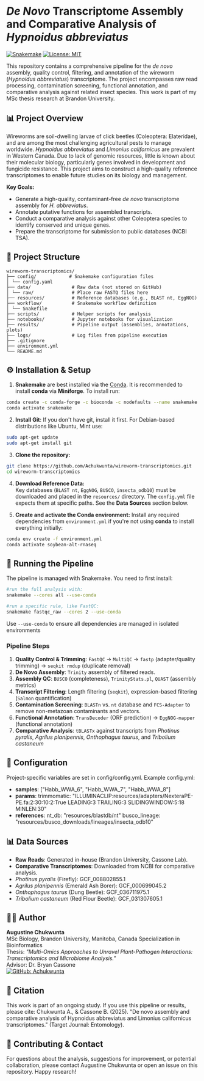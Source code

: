 # *De Novo* Transcriptome Assembly and Comparative Analysis of *Hypnoidus abbreviatus*

[![Snakemake](https://img.shields.io/badge/snakemake-≥7.32.4-brightgreen.svg)](https://snakemake.github.io)
[![License: MIT](https://img.shields.io/badge/License-MIT-yellow.svg)](https://opensource.org/licenses/MIT)

This repository contains a comprehensive pipeline for the *de novo* assembly, quality control, filtering, and annotation of the wireworm (*Hypnoidus abbreviatus*) transcriptome. The project encompasses raw read processing, contamination screening, functional annotation, and comparative analysis against related insect species. This work is part of my MSc thesis research at Brandon University.

## 📊 Project Overview

Wireworms are soil-dwelling larvae of click beetles (Coleoptera: Elateridae), and are among the most challenging agricultural pests to manage worldwide. *Hypnoidus abbreviatus* and *Limonius californicus* are prevalent in Western Canada. Due to lack of genomic resources, little is known about their molecular biology, particularly genes involved in development and fungicide resistance. This project aims to construct a high-quality reference transcriptomes to enable future studies on its biology and management.

**Key Goals:**
- Generate a high-quality, contaminant-free *de novo* transcriptome assembly for *H. abbreviatus*.
- Annotate putative functions for assembled transcripts.
- Conduct a comparative analysis against other Coleoptera species to identify conserved and unique genes.
- Prepare the transcriptome for submission to public databases (NCBI TSA).

## 📁 Project Structure

```
wireworm-transcriptomics/
├── config/            # Snakemake configuration files
│ └── config.yaml
├── data/               # Raw data (not stored on GitHub)
│ └── raw/              # Place raw FASTQ files here
├── resources/          # Reference databases (e.g., BLAST nt, EggNOG)
├── workflow/           # Snakemake workflow definition
│ └── Snakefile
├── scripts/            # Helper scripts for analysis
├── notebooks/          # Jupyter notebooks for visualization
├── results/            # Pipeline output (assemblies, annotations, plots)
├── logs/               # Log files from pipeline execution
├── .gitignore
├── environment.yml
└── README.md
```

## ⚙️ Installation & Setup
1. **Snakemake** are best installed via the [Conda](https://docs.conda.io/en/latest/). It is recommended to install **conda** via **Miniforge**. To install run:
 ```bash
 conda create -c conda-forge -c bioconda -c nodefaults --name snakemake snakemake
 conda activate snakemake
 ```

2. **Install Git**: If you don't have git, install it first. For Debian-based distributions like Ubuntu, Mint use:
 ```bash
sudo apt-get update
sudo apt-get install git
```

3.  **Clone the repository:**
 ```bash
 git clone https://github.com/Achukwunta/wireworm-transcriptomics.git
 cd wireworm-transcriptomics
 ```

4. **Download Reference Data:**  
Key databases (`BLAST nt`, `EggNOG`, `BUSCO`, `insecta_odb10`) must be downloaded and placed in the `resources/` directory. The `config.yml` file expects them at specific paths. See the **Data Sources** section below.

5.  **Create and activate the Conda environment:**
Install any required dependencies from `environment.yml` if you're not using **conda** to install everything initially:
 ```bash
 conda env create -f environment.yml
 conda activate soybean-alt-rnaseq
 ```

## 🚀 Running the Pipeline
The pipeline is managed with Snakemake. You need to first install:
```bash
#run the full analysis with:
snakemake --cores all --use-conda

#run a specific rule, like FastQC:
snakemake fastqc_raw --cores 2 --use-conda
```
Use `--use-conda` to ensure all dependencies are managed in isolated environments
 
### Pipeline Steps
1. **Quality Control & Trimming**: `FastQC` -> `MultiQC` -> `fastp` (adapter/quality trimming) -> `seqkit rmdup` (duplicate removal)
2. **De Novo Assembly**: `Trinity` assembly of filtered reads.
3. **Assembly QC**: `BUSCO` (completeness), `TrinityStats.pl`, `QUAST` (assembly metrics)
4. **Transcript Filtering**: Length filtering (`seqkit`), expression-based filtering (`Salmon` quantification)
5. **Contamination Screening**: `BLASTn` vs. `nt` database and `FCS-Adapter` to remove non-metazoan contaminants and vectors.
6. **Functional Annotation**: `TransDecoder` (ORF prediction) -> `EggNOG-mapper` (functional annotation)
7. **Comparative Analysis**: `tBLASTx` against transcripts from *Photinus pyralis*, *Agrilus planipennis*, *Onthophagus taurus*, and *Tribolium castaneum*

## 🔧 Configuration
Project-specific variables are set in config/config.yml.
Example config.yml:

- **samples**: ["Habb_WWA_6", "Habb_WWA_7", "Habb_WWA_8"]
- **params**:
  trimmomatic: "ILLUMINACLIP:resources/adapters/NexteraPE-PE.fa:2:30:10:2:True LEADING:3 TRAILING:3 SLIDINGWINDOW:5:18 MINLEN:30"
- **references**:
  nt_db: "resources/blastdb/nt"
  busco_lineage: "resources/busco_downloads/lineages/insecta_odb10"

## 📊 Data Sources
- **Raw Reads**: Generated in-house (Brandon University, Cassone Lab).
- **Comparative Transcriptomes**: Downloaded from NCBI for comparative analysis.
- *Photinus pyralis* (Firefly): GCF_008802855.1
- *Agrilus planipennis* (Emerald Ash Borer): GCF_000699045.2
- *Onthophagus taurus* (Dung Beetle): GCF_036711975.1
- *Tribolium castaneum* (Red Flour Beetle): GCF_031307605.1

## 👨‍💻 Author
**Augustine Chukwunta**  
MSc Biology, Brandon University, Manitoba, Canada
Specialization in Bioinformatics  
Thesis: *"Multi-Omics Approaches to Unravel Plant-Pathogen Interactions: Transcriptomics and Microbiome Analysis."*  
Advisor: Dr. Bryan Cassone  
[![GitHub: Achukwunta](https://img.shields.io/badge/GitHub-Achukwunta-blue?logo=github)](https://github.com/Achukwunta)

## 📜 Citation
This work is part of an ongoing study. If you use this pipeline or results, please cite:
Chukwunta A., & Cassone B. (2025). "De novo assembly and comparative analysis of Hypnoidus abbreviatus and Limonius californicus transcriptomes." (Target Journal: Entomology).

## 🤝 Contributing & Contact
For questions about the analysis, suggestions for improvement, or potential collaboration, please contact Augustine Chukwunta or open an issue on this repository.
Happy research!

